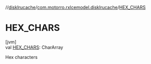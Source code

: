 //[disklrucache](../../index.md)/[com.motorro.rxlcemodel.disklrucache](index.md)/[HEX_CHARS](-h-e-x_-c-h-a-r-s.md)

# HEX_CHARS

[jvm]\
val [HEX_CHARS](-h-e-x_-c-h-a-r-s.md): CharArray

Hex characters
